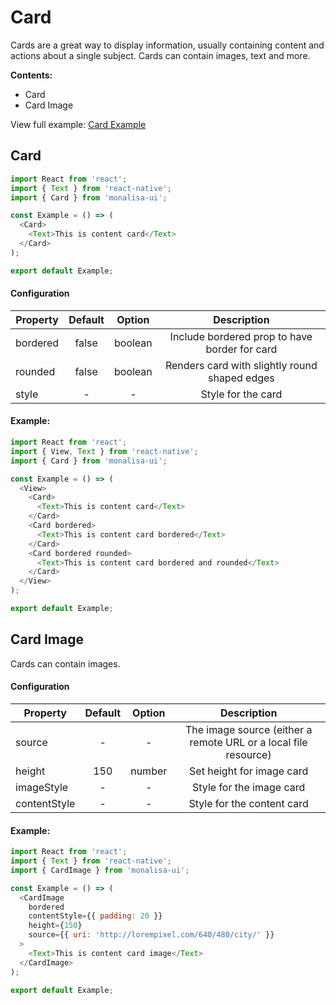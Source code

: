 # Card

Cards are a great way to display information, usually containing content and actions about a single subject. 
Cards can contain images, text and more.

**Contents:**
- Card
- Card Image

View full example: [Card Example](/example/Card/index.js)

## Card

```javascript
import React from 'react';
import { Text } from 'react-native';
import { Card } from 'monalisa-ui';

const Example = () => (
  <Card>
    <Text>This is content card</Text>
  </Card>
);

export default Example;
```

#### Configuration

| Property      | Default       | Option    | Description  |
| ------------- |:-------------:|:---------:|:------------:|
| bordered      | false         | boolean   | Include bordered prop to have border for card |
| rounded       | false         | boolean   | Renders card with slightly round shaped edges |
| style         | -             | -         | Style for the card |


#### Example:

```javascript
import React from 'react';
import { View, Text } from 'react-native';
import { Card } from 'monalisa-ui';

const Example = () => (
  <View>
    <Card>
      <Text>This is content card</Text>
    </Card>
    <Card bordered>
      <Text>This is content card bordered</Text>
    </Card>
    <Card bordered rounded>
      <Text>This is content card bordered and rounded</Text>
    </Card>
  </View>
);

export default Example;
```


## Card Image

Cards can contain images.


#### Configuration

| Property         | Default       | Option    | Description  |
| ---------------- |:-------------:|:---------:|:------------:|
| source           | -             | -         | The image source (either a remote URL or a local file resource) |
| height           | 150           | number    | Set height for image card |
| imageStyle       | -             | -         | Style for the image card |
| contentStyle     | -             | -         | Style for the content card |


#### Example:

```javascript
import React from 'react';
import { Text } from 'react-native';
import { CardImage } from 'monalisa-ui';

const Example = () => (
  <CardImage
    bordered
    contentStyle={{ padding: 20 }}
    height={150}
    source={{ uri: 'http://lorempixel.com/640/480/city/' }}
  >
    <Text>This is content card image</Text>
  </CardImage>
);

export default Example;
```